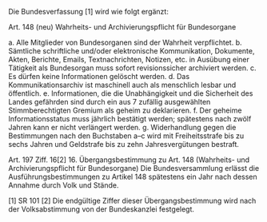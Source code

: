 Die Bundesverfassung [1] wird wie folgt ergänzt:

Art. 148 (neu) Wahrheits- und Archivierungspflicht für Bundesorgane

a. Alle Mitglieder von Bundesorganen sind der Wahrheit verpflichtet.
b. Sämtliche schriftliche und/oder elektronische Kommunikation, Dokumente, Akten, Berichte, Emails, Textnachrichten, Notizen, etc. in Ausübung einer Tätigkeit als Bundesorgan muss sofort revisionssicher archiviert werden.
c. Es dürfen keine Informationen gelöscht werden.
d. Das Kommunikationsarchiv ist maschinell auch als menschlich lesbar und öffentlich.
e. Informationen, die die Unabhängigkeit und die Sicherheit des Landes gefährden sind durch ein aus 7 zufällig ausgewählten Stimmberechtigten Gremium als geheim zu deklarieren.
f. Der geheime Informationsstatus muss jährlich bestätigt werden; spätestens nach zwölf Jahren kann er nicht verlängert werden.
g. Widerhandlung gegen die Bestimmungen nach den Buchstaben a–c wird mit Freiheitsstrafe bis zu sechs Jahren und Geldstrafe bis zu zehn Jahresvergütungen bestraft.

Art. 197 Ziff. 16[2] 16. Übergangsbestimmung zu Art. 148 (Wahrheits- und Archivierungspflicht für Bundesorgane)
Die Bundesversammlung erlässt die Ausführungsbestimmungen zu Artikel 148 spätestens ein Jahr nach dessen Annahme durch Volk und Stände.

[1] SR 101 
[2] Die endgültige Ziffer dieser Übergangsbestimmung wird nach der Volksabstimmung von der Bundeskanzlei festgelegt.
